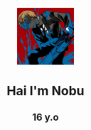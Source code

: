 <p align="center">
<img src="profile.png" width="128" height="128"/>
</p>
<h1 align='center'>Hai I'm Nobu</h1>
<h2 align='center'>16 y.o</h2>
